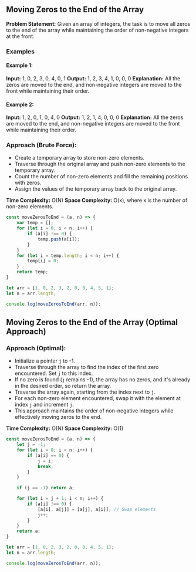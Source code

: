 ## Moving Zeros to the End of the Array

**Problem Statement:** Given an array of integers, the task is to move all zeros to the end of the array while maintaining the order of non-negative integers at the front.

### Examples

#### Example 1:
**Input:** 1, 0, 2, 3, 0, 4, 0, 1
**Output:** 1, 2, 3, 4, 1, 0, 0, 0
**Explanation:** All the zeros are moved to the end, and non-negative integers are moved to the front while maintaining their order.

#### Example 2:
**Input:** 1, 2, 0, 1, 0, 4, 0
**Output:** 1, 2, 1, 4, 0, 0, 0
**Explanation:** All the zeros are moved to the end, and non-negative integers are moved to the front while maintaining their order.

### Approach (Brute Force):

- Create a temporary array to store non-zero elements.
- Traverse through the original array and push non-zero elements to the temporary array.
- Count the number of non-zero elements and fill the remaining positions with zeros.
- Assign the values of the temporary array back to the original array.

**Time Complexity:** O(N)
**Space Complexity:** O(x), where x is the number of non-zero elements.

```javascript
const moveZerosToEnd = (a, n) => {
    var temp = [];
    for (let i = 0; i < n; i++) {
        if (a[i] !== 0) {
            temp.push(a[i]);
        }
    }
    for (let i = temp.length; i < n; i++) {
        temp[i] = 0;
    }
    return temp;
}

let arr = [1, 0, 2, 3, 2, 0, 0, 4, 5, 1];
let n = arr.length;

console.log(moveZerosToEnd(arr, n));
```

## Moving Zeros to the End of the Array (Optimal Approach)

### Approach (Optimal):

- Initialize a pointer `j` to -1.
- Traverse through the array to find the index of the first zero encountered. Set `j` to this index.
- If no zero is found (`j` remains -1), the array has no zeros, and it's already in the desired order, so return the array.
- Traverse the array again, starting from the index next to `j`.
- For each non-zero element encountered, swap it with the element at index `j` and increment `j`.
- This approach maintains the order of non-negative integers while effectively moving zeros to the end.

**Time Complexity:** O(N)
**Space Complexity:** O(1)

```javascript
const moveZerosToEnd = (a, n) => {
    let j = -1;
    for (let i = 0; i < n; i++) {
        if (a[i] == 0) {
            j = i;
            break;
        }
    }

    if (j == -1) return a;

    for (let i = j + 1; i < n; i++) {
        if (a[i] !== 0) {
            [a[i], a[j]] = [a[j], a[i]]; // Swap elements
            j++;
        }
    }
    return a;
}

let arr = [1, 0, 2, 3, 2, 0, 0, 4, 5, 1];
let n = arr.length;

console.log(moveZerosToEnd(arr, n));
``` 

